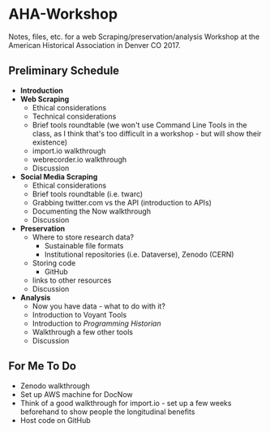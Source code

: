 # AHA-Workshop

Notes, files, etc. for a web Scraping/preservation/analysis Workshop at the American Historical Association in Denver CO 2017.

## Preliminary Schedule
- **Introduction**
- **Web Scraping**
	- Ethical considerations
	- Technical considerations
	- Brief tools roundtable (we won't use Command Line Tools in the class, as I think that's too difficult in a workshop - but will show their existence)
	- import.io walkthrough
	- webrecorder.io walkthrough
	- Discussion
- **Social Media Scraping**
	- Ethical considerations
	- Brief tools roundtable (i.e. twarc)
	- Grabbing twitter.com vs the API (introduction to APIs)
	- Documenting the Now walkthrough
	- Discussion
- **Preservation**
	- Where to store research data?
		- Sustainable file formats
		- Institutional repositories (i.e. Dataverse), Zenodo (CERN)
	- Storing code
		- GitHub
	- links to other resources
	- Discussion
- **Analysis**
	- Now you have data - what to do with it?
	- Introduction to Voyant Tools
	- Introduction to *Programming Historian*
	- Walkthrough a few other tools
	- Discussion

## For Me To Do
- Zenodo walkthrough
- Set up AWS machine for DocNow
- Think of a good walkthrough for import.io - set up a few weeks beforehand to show people the longitudinal benefits
- Host code on GitHub
